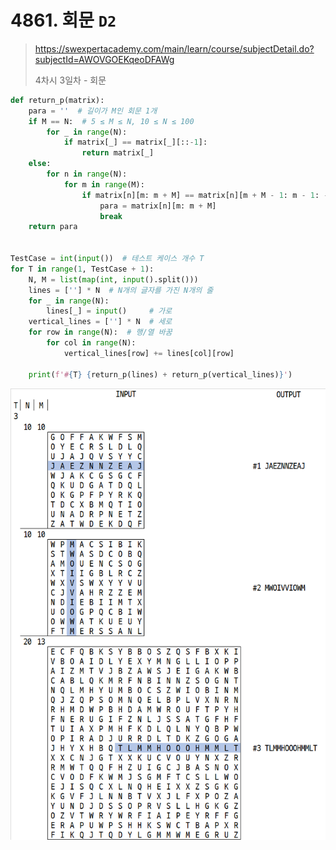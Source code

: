 # 4861. 회문 `D2`

> https://swexpertacademy.com/main/learn/course/subjectDetail.do?subjectId=AWOVGOEKqeoDFAWg
>
> 4차시 3일차 - 회문

```python
def return_p(matrix):
    para = ''  # 길이가 M인 회문 1개
    if M == N:  # 5 ≤ M ≤ N, 10 ≤ N ≤ 100
        for _ in range(N):
            if matrix[_] == matrix[_][::-1]:
                return matrix[_]
    else:
        for n in range(N):
            for m in range(M):
                if matrix[n][m: m + M] == matrix[n][m + M - 1: m - 1: -1]:
                    para = matrix[n][m: m + M]
                    break
    return para


TestCase = int(input())  # 테스트 케이스 개수 T
for T in range(1, TestCase + 1):
    N, M = list(map(int, input().split()))
    lines = [''] * N  # N개의 글자를 가진 N개의 줄
    for _ in range(N):
        lines[_] = input()     # 가로
    vertical_lines = [''] * N  # 세로
    for row in range(N):  # 행/열 바꿈
        for col in range(N):
            vertical_lines[row] += lines[col][row]

    print(f'#{T} {return_p(lines) + return_p(vertical_lines)}')
```

![](https://github.com/kimsixsue/TIL/blob/master/Algorithm/SWEA/04861_%ED%9A%8C%EB%AC%B8/README.assets/04861.png?raw=true)